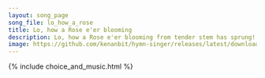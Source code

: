 ```yaml
---
layout: song_page
song_file: lo_how_a_rose
title: Lo, how a Rose e'er blooming
description: Lo, how a Rose e'er blooming from tender stem has sprung! Of Jesse's lineage coming as saints of old have sung. It came a flow'ret bright, amid the co... christian 4part acapella 3verse musicbyother textbyother winter 
image: https://github.com/kenanbit/hymn-singer/releases/latest/download/lo_how_a_rose-trad.png
---
```


{% include choice_and_music.html %}